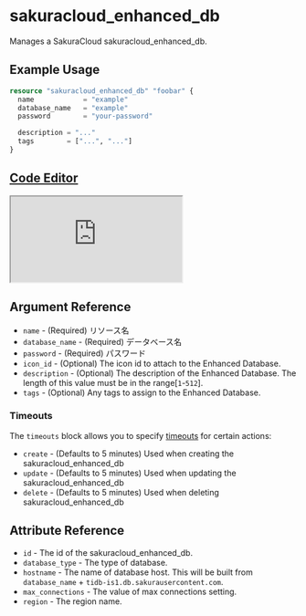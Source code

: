 # sakuracloud_enhanced_db

Manages a SakuraCloud sakuracloud_enhanced_db.

## Example Usage

```tf
resource "sakuracloud_enhanced_db" "foobar" {
  name            = "example"
  database_name   = "example"
  password        = "your-password"

  description = "..."
  tags        = ["...", "..."]
}
```

<div class="editor">

<h2><a href="https://zouen-alpha.usacloud.jp/#resource/enhanced_db" target="_blank" rel="noopener noreferrer">Code Editor</a></h2>

<iframe src="https://zouen-alpha.usacloud.jp/#resource/enhanced_db"></iframe>

</div>

## Argument Reference

* `name` - (Required) リソース名
* `database_name` - (Required) データベース名
* `password` - (Required) パスワード
* `icon_id` - (Optional) The icon id to attach to the Enhanced Database.
* `description` - (Optional) The description of the Enhanced Database. The length of this value must be in the range[`1`-`512`].
* `tags` - (Optional) Any tags to assign to the Enhanced Database.



### Timeouts

The `timeouts` block allows you to specify [timeouts](https://www.terraform.io/docs/configuration/resources.html#operation-timeouts) for certain actions:

* `create` - (Defaults to 5 minutes) Used when creating the sakuracloud_enhanced_db
* `update` - (Defaults to 5 minutes) Used when updating the sakuracloud_enhanced_db
* `delete` - (Defaults to 5 minutes) Used when deleting sakuracloud_enhanced_db


## Attribute Reference

* `id` - The id of the sakuracloud_enhanced_db.
* `database_type` - The type of database.
* `hostname` - The name of database host. This will be built from `database_name` + `tidb-is1.db.sakurausercontent.com`.
* `max_connections` - The value of max connections setting.
* `region` - The region name.

